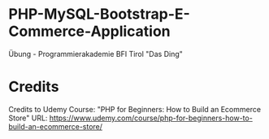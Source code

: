 # PHP-MySQL-Bootstrap-E-Commerce-Application
Übung - Programmierakademie BFI Tirol "Das Ding"

# Credits
Credits to Udemy Course: "PHP for Beginners: How to Build an Ecommerce Store"
URL: https://www.udemy.com/course/php-for-beginners-how-to-build-an-ecommerce-store/
